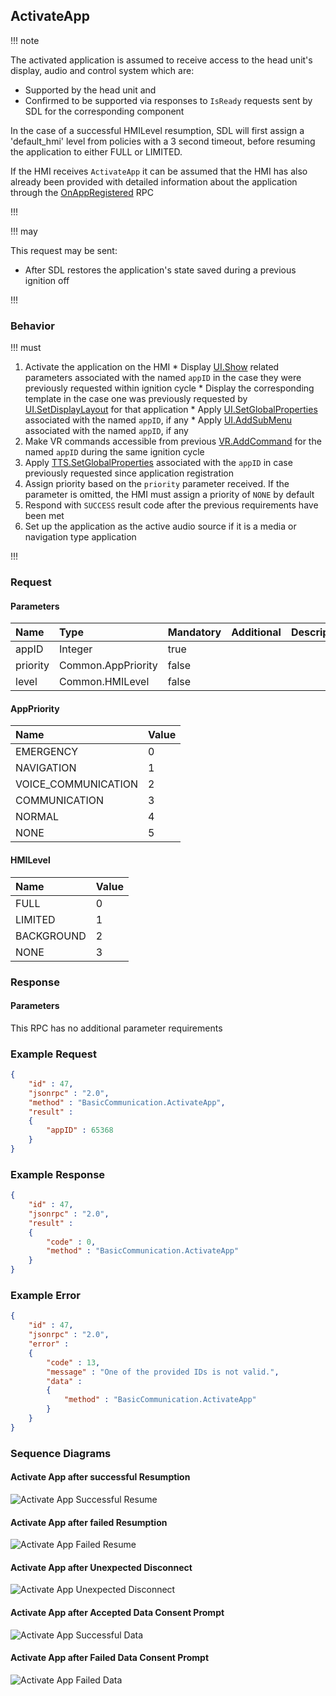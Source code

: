 ## ActivateApp

!!! note

The activated application is assumed to receive access to the head unit's display, audio and control system which are:
  * Supported by the head unit and
  * Confirmed to be supported via responses to `IsReady` requests sent by SDL for the corresponding component

In the case of a successful HMILevel resumption, SDL will first assign a 'default_hmi' level from policies with a 3 second timeout, before resuming the application to either FULL or LIMITED.

If the HMI receives `ActivateApp` it can be assumed that the HMI has also already been provided with detailed information about the application through the [OnAppRegistered](../OnAppRegistered) RPC

!!!

!!! may

This request may be sent:
  * After SDL restores the application's state saved during a previous ignition off

!!!

### Behavior

!!! must

  1. Activate the application on the HMI
    * Display [UI.Show](../../UI/Show) related parameters associated with the named `appID` in the case they were previously requested within ignition cycle
    * Display the corresponding template in the case one was previously requested by [UI.SetDisplayLayout](../../UI/SetDisplayLayout) for that application
    * Apply [UI.SetGlobalProperties](../../UI/SetGlobalProperties) associated with the named `appID`, if any
    * Apply [UI.AddSubMenu](../../UI/AddSubMenu) associated with the named `appID`, if any
  2. Make VR commands accessible from previous [VR.AddCommand](../VR/AddCommand) for the named `appID` during the same ignition cycle
  3. Apply [TTS.SetGlobalProperties](../../TTS/SetGlobalProperties) associated with the `appID` in case previously requested since application registration
  4. Assign priority based on the `priority` parameter received. If the parameter is omitted, the HMI must assign a priority of `NONE` by default
  5. Respond with `SUCCESS` result code after the previous requirements have been met
  6. Set up the application as the active audio source if it is a media or navigation type application

!!!

### Request

#### Parameters

|Name|Type|Mandatory|Additional|Description|
|:---|:---|:--------|:---------|:----------|
|appID|Integer|true|||
|priority|Common.AppPriority|false|||
|level|Common.HMILevel|false|||

#### AppPriority

|Name|Value|
|:---|:----|
|EMERGENCY|0|
|NAVIGATION|1|
|VOICE_COMMUNICATION|2|
|COMMUNICATION|3|
|NORMAL|4|
|NONE|5|

#### HMILevel

|Name|Value|
|:---|:----|
|FULL|0|
|LIMITED|1|
|BACKGROUND|2|
|NONE|3|

### Response

#### Parameters

This RPC has no additional parameter requirements

### Example Request

```json
{
	"id" : 47,
	"jsonrpc" : "2.0",
	"method" : "BasicCommunication.ActivateApp",
	"result" :
	{
		"appID" : 65368
	}
}
```
### Example Response

```json
{
	"id" : 47,
	"jsonrpc" : "2.0",
	"result" :
	{
		"code" : 0,
		"method" : "BasicCommunication.ActivateApp"
	}
}
```

### Example Error

```json
{
	"id" : 47,
	"jsonrpc" : "2.0",
	"error" :
	{
		"code" : 13,
		"message" : "One of the provided IDs is not valid.",
		"data" :
		{
			"method" : "BasicCommunication.ActivateApp"
		}
	}
}
```

### Sequence Diagrams

#### Activate App after successful Resumption

![Activate App Successful Resume](./assets/ActivateAppSuccessfulResume.png)

#### Activate App after failed Resumption

![Activate App Failed Resume](./assets/ActivateAppFailedResume.png)

#### Activate App after Unexpected Disconnect

![Activate App Unexpected Disconnect](./assets/ActivateAppUnexpectedDisconnect.png)

#### Activate App after Accepted Data Consent Prompt

![Activate App Successful Data](./assets/ActivateAppSuccessfulData.png)

#### Activate App after Failed Data Consent Prompt

![Activate App Failed Data](./assets/ActivateAppFailedData.png)
